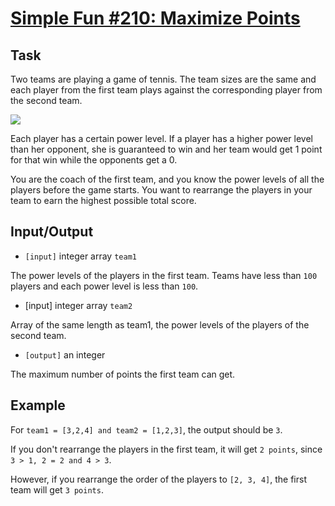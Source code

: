 # [Simple Fun #210: Maximize Points](https://www.codewars.com/kata/simple-fun-number-210-maximize-points "https://www.codewars.com/kata/58fec262184b6dc30800000d")

## Task

Two teams are playing a game of tennis. The team sizes are the same and each player from the first
team plays against the corresponding player from the second team.

![](http://i.imgur.com/YB1dsAm.jpg)

Each player has a certain power level. If a player has a higher power level than her opponent, she
is guaranteed to win and her team would get 1 point for that win while the opponents get a 0.

You are the coach of the first team, and you know the power levels of all the players before the game
starts. You want to rearrange the players in your team to earn the highest possible total score.

## Input/Output

- `[input]` integer array `team1`

The power levels of the players in the first team. Teams have less than `100` players and each power
level is less than `100`.

- [input] integer array `team2`

Array of the same length as team1, the power levels of the players of the second team.

- `[output]` an integer

The maximum number of points the first team can get.

## Example

For `team1 = [3,2,4] and team2 = [1,2,3]`, the output should be `3`.

If you don't rearrange the players in the first team, it will get `2 points`,
since `3 > 1, 2 = 2 and 4 > 3`.

However, if you rearrange the order of the players to `[2, 3, 4]`, the first team will
get `3 points`.